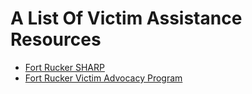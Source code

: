 <h1>A List Of Victim Assistance Resources</h1>

<ul>
  <li><a href="https://rucker.armymwr.com/programs/sexual-harassmentassault-response-and-prevention-program-sharp">Fort Rucker SHARP</a></li>
  <li><a href="https://rucker.armymwr.com/programs/victim-advocacy-program">Fort Rucker Victim Advocacy Program</a></li>
</ul>
